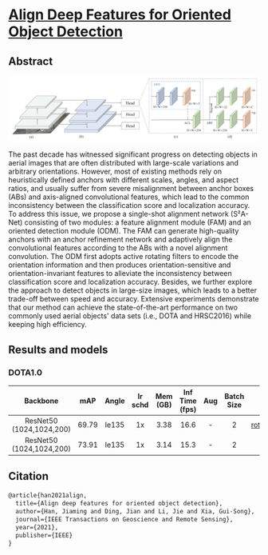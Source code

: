 # [Align Deep Features for Oriented Object Detection](https://ieeexplore.ieee.org/document/9377550)

<!-- [ALGORITHM] -->
## Abstract

![illustration](https://raw.githubusercontent.com/zytx121/image-host/main/imgs/s2a.png)

The past decade has witnessed significant progress on detecting objects in aerial images that are often distributed with large-scale variations and arbitrary orientations. However, most of existing methods rely on heuristically defined anchors with different scales, angles, and aspect ratios, and usually suffer from severe misalignment between anchor boxes (ABs) and axis-aligned convolutional features, which lead to the common inconsistency between the classification score and localization accuracy. To address this issue, we propose a single-shot alignment network (S²A-Net) consisting of two modules: a feature alignment module (FAM) and an oriented detection module (ODM). The FAM can generate high-quality anchors with an anchor refinement network and adaptively align the convolutional features according to the ABs with a novel alignment convolution. The ODM first adopts active rotating filters to encode the orientation information and then produces orientation-sensitive and orientation-invariant features to alleviate the inconsistency between classification score and localization accuracy. Besides, we further explore the approach to detect objects in large-size images, which leads to a better trade-off between speed and accuracy. Extensive experiments demonstrate that our method can achieve the state-of-the-art performance on two commonly used aerial objects' data sets (i.e., DOTA and HRSC2016) while keeping high efficiency.

## Results and models

### DOTA1.0

|    Backbone   |    mAP   | Angle | lr schd | Mem (GB) | Inf Time (fps) | Aug | Batch Size | Configs | Download |
|:------------:|:----------:|:-----------:|:---------:|:---------:|:---------:|:---------:|:---------:|:---------:|:-------------:|
| ResNet50 (1024,1024,200) | 69.79 | le135 | 1x | 3.38 | 16.6 | - | 2 | [rotated_retinanet_obb_r50_fpn_1x_dota_le135](../rotated_retinanet/rotated_retinanet_obb_r50_fpn_1x_dota_le135.py) |  [model](https://download.openmmlab.com/mmrotate/v0.1.0/rotated_retinanet/rotated_retinanet_obb_r50_fpn_1x_dota_le135/rotated_retinanet_obb_r50_fpn_1x_dota_le135-e4131166.pth) &#124; [log](https://download.openmmlab.com/mmrotate/v0.1.0/rotated_retinanet/rotated_retinanet_obb_r50_fpn_1x_dota_le135/rotated_retinanet_obb_r50_fpn_1x_dota_le135_20220128_130755.log.json)
| ResNet50 (1024,1024,200) | 73.91 | le135 | 1x | 3.14 | 15.3 | - | 2 | [s2anet_r50_fpn_1x_dota_le135](./s2anet_r50_fpn_1x_dota_le135.py) | [model](https://download.openmmlab.com/mmrotate/v0.1.0/s2anet/s2anet_r50_fpn_1x_dota_le135/s2anet_r50_fpn_1x_dota_le135-5dfcf396.pth) &#124; [log](https://download.openmmlab.com/mmrotate/v0.1.0/s2anet/s2anet_r50_fpn_1x_dota_le135/s2anet_r50_fpn_1x_dota_le135_20220124_163529.log.json)


## Citation
```
@article{han2021align,
  title={Align deep features for oriented object detection},
  author={Han, Jiaming and Ding, Jian and Li, Jie and Xia, Gui-Song},
  journal={IEEE Transactions on Geoscience and Remote Sensing},
  year={2021},
  publisher={IEEE}
}
```
